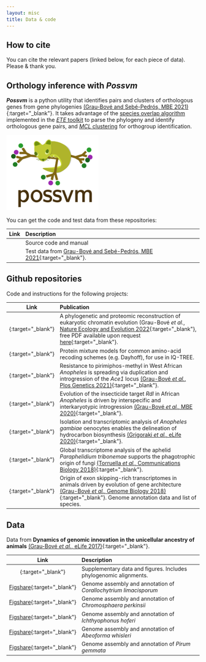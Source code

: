 ```yaml
---
layout: misc
title: Data & code
---
```


## How to cite

You can cite the relevant papers (linked below, for each piece of data). Please & thank you.

## Orthology inference with *Possvm*

***Possvm*** is a python utility that identifies pairs and clusters of orthologous genes from gene phylogenies [(Grau-Bové and Sebé-Pedrós, MBE 2021)](https://academic.oup.com/mbe/advance-article/doi/10.1093/molbev/msab234/6342420){:target="_blank"}. It takes advantage of the [species overlap algorithm](https://genomebiology.biomedcentral.com/articles/10.1186/gb-2007-8-6-r109) implemented in the [*ETE* toolkit](http://etetoolkit.org/docs/latest/tutorial/tutorial_phylogeny.html#species-overlap-so-algorithm) to parse the phylogeny and identify orthologous gene pairs, and [*MCL* clustering](https://micans.org/mcl/) for orthogroup identification. 

<img align="centre" width="240" src="/assets/img/possvm-logo.png">

You can get the code and test data from these repositories:

| Link | Description |
| :--: | :---------- |
| [<i class="fa fa-external-link"></i> <i class="fa fa-github"></i>](https://github.com/xgrau/possvm-orthology) | Source code and manual |
| [<i class="fa fa-external-link"></i> <i class="fa fa-github"></i>](https://github.com/xgrau/possvm-orthology-benchmarking) | Test data from [Grau-Bové and Sebé-Pedrós, MBE 2021](https://academic.oup.com/mbe/advance-article/doi/10.1093/molbev/msab234/6342420){:target="_blank"}. |

## Github repositories

Code and instructions for the following projects:

| Link | Publication |
| :--: | :---------- |
| [<i class="fa fa-external-link"></i> <i class="fa fa-github"></i>](https://github.com/sebepedroslab/chromatin-evolution-analysis){:target="_blank"} | A phylogenetic and proteomic reconstruction of eukaryotic chromatin evolution (Grau-Bové *et al.*, [Nature Ecology and Evolution 2022](https://www.nature.com/articles/s41559-022-01771-6){:target="_blank"}, free PDF available upon request [here](https://www.sebepedroslab.org/_files/ugd/d1ace5_23ff83e58266497f8de5d657ff376708.pdf){:target="_blank"}. |
| [<i class="fa fa-external-link"></i> <i class="fa fa-github"></i>](https://github.com/xgrau/recoded-mixture-models){:target="_blank"} | Protein mixture models for common amino-acid recoding schemes (e.g. Dayhoff), for use in IQ-TREE. |
| [<i class="fa fa-external-link"></i> <i class="fa fa-github"></i>](https://github.com/xgrau/ace1-anopheles-report){:target="_blank"} | Resistance to pirimiphos-methyl in West African *Anopheles* is spreading via duplication and introgression of the *Ace1* locus [(Grau-Bové *et al.*, Plos Genetics 2021)](https://journals.plos.org/plosgenetics/article?id=10.1371/journal.pgen.1009253){:target="_blank"}. |
| [<i class="fa fa-external-link"></i> <i class="fa fa-github"></i>](https://github.com/xgrau/rdl-Agam-evolution){:target="_blank"} | Evolution of the insecticide target *Rdl* in African *Anopheles* is driven by interspecific and interkaryotypic introgression [(Grau-Bové *et al.*, MBE 2020)](https://academic.oup.com/mbe/article/37/10/2900/5843798){:target="_blank"}. |
| [<i class="fa fa-external-link"></i> <i class="fa fa-github"></i>](https://github.com/elifesciences-publications/oenocytes-agam){:target="_blank"} | Isolation and transcriptomic analysis of *Anopheles gambiae* oenocytes enables the delineation of hydrocarbon biosynthesis [(Grigoraki *et al.*, eLife 2020)](https://elifesciences.org/articles/58019){:target="_blank"}. |
| [<i class="fa fa-external-link"></i> <i class="fa fa-github"></i>](https://github.com/xgrau/paraphelidium2018){:target="_blank"} | Global transcriptome analysis of the aphelid *Paraphelidium tribonemae* supports the phagotrophic origin of fungi [(Torruella *et al.*, Communications Biology 2018)](https://www.nature.com/articles/s42003-018-0235-z){:target="_blank"}. |
| [<i class="fa fa-external-link"></i> <i class="fa fa-github"></i>](https://github.com/xgrau/alternativesplicing2018){:target="_blank"} | Origin of exon skipping-rich transcriptomes in animals driven by evolution of gene architecture [(Grau-Bové *et al.*, Genome Biology 2018)](https://genomebiology.biomedcentral.com/articles/10.1186/s13059-018-1499-9){:target="_blank"}. Genome annotation data and list of species. |


## Data

Data from **Dynamics of genomic innovation in the unicellular ancestry of animals** [(Grau-Bové *et al.*, eLife 2017)](https://elifesciences.org/articles/26036){:target="_blank"}.

| Link | Description |
| :--: | :---------- |
| [<i class="fa fa-external-link"></i> <i class="fa fa-github"></i>](https://github.com/xgrau/dynamicsinnovation2017){:target="_blank"} | Supplementary data and figures. Includes phylogenomic alignments. |
| [<i class="fa fa-external-link"></i> Figshare](https://figshare.com/articles/Genome_-_Corallochytrium_limacisporum/5426470){:target="_blank"} | Genome assembly and annotation of *Corallochytrium limacisporum* |
| [<i class="fa fa-external-link"></i> Figshare](https://figshare.com/articles/Genome_-_Chromosphaera_perkinsii/5426494){:target="_blank"} | Genome assembly and annotation of *Chromosphaera perkinsii* |
| [<i class="fa fa-external-link"></i> Figshare](https://figshare.com/articles/Genome_-_Ichthyophonus_hoferi/5426488){:target="_blank"} | Genome assembly and annotation of *Ichthyophonus hoferi* |
| [<i class="fa fa-external-link"></i> Figshare](https://figshare.com/articles/Genome_-_Abeoforma_whisleri_/5426458){:target="_blank"} | Genome assembly and annotation of *Abeoforma whisleri* |
| [<i class="fa fa-external-link"></i> Figshare](https://figshare.com/articles/Genome_-_Pirum_gemmata/5426506){:target="_blank"} | Genome assembly and annotation of *Pirum gemmata* |


